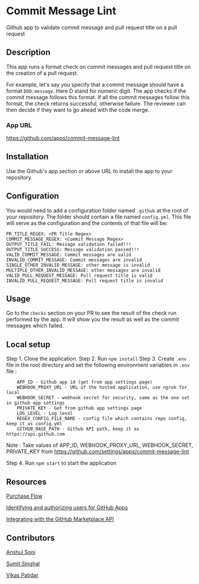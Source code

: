 # Commit Message Lint
Github app to validate commit message and pull request title on a pull request

## Description
This app runs a format check on commit messages and pull request title on the creation of a pull request.

For example, let's say you specify that a commit message should have a format `DDD:message`. Here D stand for numeric digit. The app checks if the commit message follows this format. If all the commit messages follow this format, the check returns successful, otherwise failure. The reviewer can then decide if they want to go ahead with the code merge.

### App URL
https://github.com/apps/commit-message-lint

## Installation

Use the Github's app section or above URL to install the app to your repository.

## Configuration

You would need to add a configuration folder named `.github` at the root of your repository. The folder should contain a file named `config.yml`. This file will serve as the configuration and the contents of that file will be:

```
PR_TITLE_REGEX: <PR Title Regex>
COMMIT_MESSAGE_REGEX: <Commit Message Regex>
OUTPUT_TITLE_FAIL: Message validation failed!!!
OUTPUT_TITLE_SUCCESS: Message validation passed!!!
VALID_COMMIT_MESSAGE: Commit messages are valid
INVALID_COMMIT_MESSAGE: Commit messages are invalid
SINGLE_OTHER_INVALID_MESSAGE: other message is invalid
MULTIPLE_OTHER_INVALID_MESSAGE: other messages are invalid
VALID_PULL_REQUEST_MESSAGE: Pull request title is valid
INVALID_PULL_REQUEST_MESSAGE: Pull request title is invalid
```

## Usage
Go to the `checks` section on your PR to see the result of the check run performed by the app. It will show you the result as well as the commit messages which failed.

## Local setup
Step 1. Clone the application.
Step 2. Run `npm install`
Step 3. Create `.env` file in the root directory and set the following environment variables in `.env` file :
```
    APP_ID - Github app id (get from app settings page)
    WEBHOOK_PROXY_URL - URL of the hosted application, use ngrok for local
    WEBHOOK_SECRET - webhook secret for security, same as the one set in github app settings
    PRIVATE_KEY - Get from github app settings page
    LOG_LEVEL - Log level
    REGEX_CONFIG_FILE_NAME - config file which contains repo config, keep it as config.yml
    GITHUB_BASE_PATH - Github API path, keep it as https://api.github.com
```
Note : Take values of APP_ID, WEBHOOK_PROXY_URL, WEBHOOK_SECRET, PRIVATE_KEY from https://github.com/settings/apps/commit-message-lint

Step 4. Run `npm start` to start the application

## Resources
[Purchase Flow](https://developer.github.com/marketplace/integrating-with-the-github-marketplace-api/handling-new-purchases-and-free-trials/)

[Identifying and authorizing users for GitHub Apps](https://developer.github.com/apps/building-github-apps/identifying-and-authorizing-users-for-github-apps/)

[Integrating with the GitHub Marketplace API](https://developer.github.com/marketplace/integrating-with-the-github-marketplace-api/)


## Contributors
[Anshul Soni](https://www.linkedin.com/in/anshul-soni-3903a2101/)

[Sumit Singhal](https://www.linkedin.com/in/s-singhal)

[Vikas Patidar](https://www.linkedin.com/in/vikas-patidar-0106/)